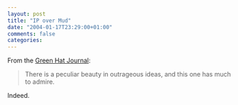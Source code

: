 ```yaml
---
layout: post
title: "IP over Mud"
date: "2004-01-17T23:29:00+01:00"
comments: false
categories: 
---
```


<p>From the <a href="http://rover.cs.northwestern.edu/~surana/blog/past/000142.html" title="Green Hat Journal: IP over Mud">Green Hat Journal</a>:</p>

<blockquote>There is a peculiar beauty in outrageous ideas, and this one has much to admire.</blockquote>

<p>Indeed.</p>


